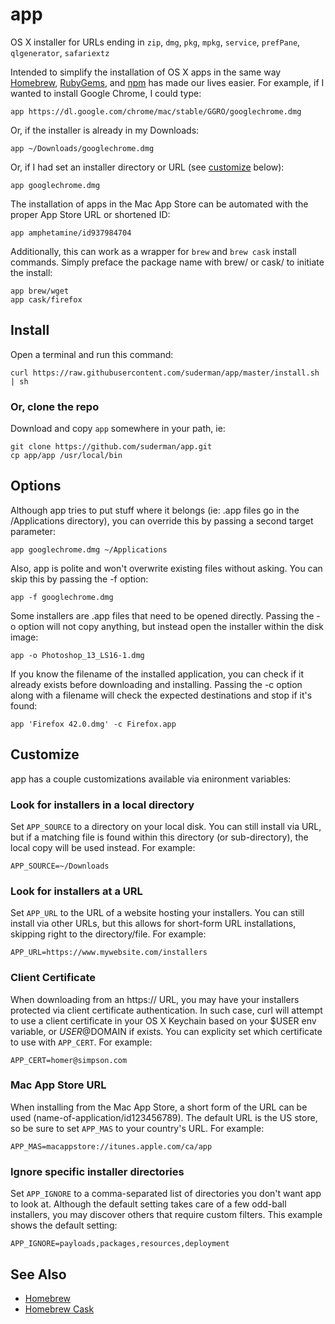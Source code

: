 app
===

OS X installer for URLs ending in `zip`, `dmg`, `pkg`, `mpkg`, `service`, `prefPane`, `qlgenerator`, `safariextz`  

Intended to simplify the installation of OS X apps in the same way 
[Homebrew](http://mxcl.github.com/homebrew/), [RubyGems](http://rubygems.org/), and 
[npm](http://npmjs.org/) has made our lives easier.  For example, if I wanted to install 
Google Chrome, I could type:  

`app https://dl.google.com/chrome/mac/stable/GGRO/googlechrome.dmg`  

Or, if the installer is already in my Downloads:  

`app ~/Downloads/googlechrome.dmg`  

Or, if I had set an installer directory or URL (see [customize](#customize) below):  

`app googlechrome.dmg`  

The installation of apps in the Mac App Store can be automated with the proper App Store URL 
or shortened ID:  

`app amphetamine/id937984704` 

Additionally, this can work as a wrapper for `brew` and `brew cask` install commands. Simply 
preface the package name with brew/ or cask/ to initiate the install:  

`app brew/wget`  
`app cask/firefox`  

Install
-------
Open a terminal and run this command:  

`curl https://raw.githubusercontent.com/suderman/app/master/install.sh | sh`

### Or, clone the repo
Download and copy `app` somewhere in your path, ie: 

`git clone https://github.com/suderman/app.git`  
`cp app/app /usr/local/bin`  

Options
-------
Although app tries to put stuff where it belongs (ie: .app files
go in the /Applications directory), you can override this by passing a second 
target parameter:  

`app googlechrome.dmg ~/Applications`  

Also, app is polite and won't overwrite existing files without
asking. You can skip this by passing the -f option:  

`app -f googlechrome.dmg`  

Some installers are .app files that need to be opened directly. Passing 
the -o option will not copy anything, but instead open the installer within 
the disk image:  

`app -o Photoshop_13_LS16-1.dmg`  

If you know the filename of the installed application, you can check if it 
already exists before downloading and installing. Passing the -c option along
with a filename will check the expected destinations and stop if it's found:  

`app 'Firefox 42.0.dmg' -c Firefox.app`  

Customize
---------
app has a couple customizations available via enironment
variables:

### Look for installers in a local directory
Set `APP_SOURCE` to a directory on your local disk. You can still
install via URL, but if a matching file is found within this directory 
(or sub-directory), the local copy will be used instead. For example:  

`APP_SOURCE=~/Downloads`  

### Look for installers at a URL
Set `APP_URL` to the URL of a website hosting your installers. You can 
still install via other URLs, but this allows for short-form URL 
installations, skipping right to the directory/file. For example:  

`APP_URL=https://www.mywebsite.com/installers`  

### Client Certificate
When downloading from an https:// URL, you may have your installers
protected via client certificate authentication. In such case, curl will 
attempt to use a client certificate in your OS X Keychain based on your 
$USER env variable, or $USER@$DOMAIN if exists. You can explicity set
which certificate to use with `APP_CERT`. For example:  

`APP_CERT=homer@simpson.com`  

### Mac App Store URL
When installing from the Mac App Store, a short form of the URL can be 
used (name-of-application/id123456789). The default URL is the US store, so
be sure to set `APP_MAS` to your country's URL. For example:  

`APP_MAS=macappstore://itunes.apple.com/ca/app`  

### Ignore specific installer directories
Set `APP_IGNORE` to a comma-separated list of directories you
don't want app to look at. Although the default setting takes care 
of a few odd-ball installers, you may discover others that require 
custom filters. This example shows the default setting:  

`APP_IGNORE=payloads,packages,resources,deployment`

See Also
--------
- [Homebrew](http://brew.sh/)  
- [Homebrew Cask](http://caskroom.io/)  
